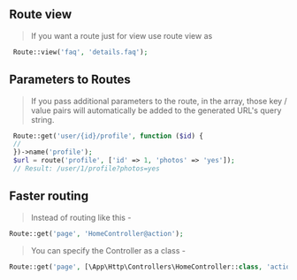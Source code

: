 ## Route view
> If you want a route just for view use route view as
```php
 Route::view('faq', 'details.faq');
```

## Parameters to Routes
> If you pass additional parameters to the route, in the array, those key / value pairs will automatically be added to the generated URL's query string.
```php
 Route::get('user/{id}/profile', function ($id) {
 //
 })->name('profile');
 $url = route('profile', ['id' => 1, 'photos' => 'yes']);
 // Result: /user/1/profile?photos=yes
```

## Faster routing
> Instead of routing like this -
```php
Route::get('page', 'HomeController@action');
```
>You can specify the Controller as a class - 
```php
Route::get('page', [\App\Http\Controllers\HomeController::class, 'action']);

```
